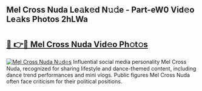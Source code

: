 ## Mel Cross Nuda Le𝚊k𝚎d N𝚞𝚍e - Part-eW0 Vid𝚎o Le𝚊ks Photos 2hLWa

# <h2><a href="http://fbeuvn8.evod.top/?m=Mel+Cross+Nuda">🔗 👉🔴 Mel Cross Nuda Vid𝚎o Ph𝚘t𝚘s</a></h2>

[![Mel Cross Nuda N𝚞d𝚎s](https://i.imgur.com/8V9OHl7.gif)](http://fbeuvn8.evod.top/?m=Mel+Cross+Nuda)
Influential social media personality Mel Cross Nuda, recognized for sharing lifestyle and dance-themed content, including dance trend performances and mini vlogs. Public figures Mel Cross Nuda often face criticism for their political positions. 
